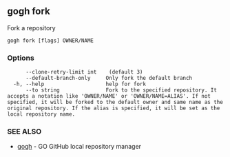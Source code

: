 ## gogh fork

Fork a repository

```
gogh fork [flags] OWNER/NAME
```

### Options

```
      --clone-retry-limit int    (default 3)
      --default-branch-only     Only fork the default branch
  -h, --help                    help for fork
      --to string               Fork to the specified repository. It accepts a notation like 'OWNER/NAME' or 'OWNER/NAME=ALIAS'. If not specified, it will be forked to the default owner and same name as the original repository. If the alias is specified, it will be set as the local repository name.
```

### SEE ALSO

* [gogh](gogh.md)	 - GO GitHub local repository manager


